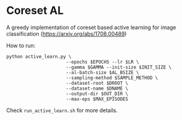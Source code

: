 # Coreset AL
A greedy implementation of coreset based active learning for image classification (https://arxiv.org/abs/1708.00489)

How to run:

```
python active_learn.py \
                      --epochs $EPOCHS --lr $LR \
                      --gamma $GAMMA --init-size $INIT_SIZE \
                      --al-batch-size $AL_BSIZE \
                      --sampling-method $SAMPLE_METHOD \
                      --dataset-root $DROOT \
                      --dataset-name $DNAME \
                      --output-dir $OUT_DIR \
                      --max-eps $MAX_EPISODES
```

Check ```run_active_learn.sh``` for more details. 
